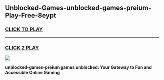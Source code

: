 
## Unblocked-Games-unblocked-games-preium-Play-Free-8eypt
<h3>
<a href="https://premium76.site?title=unblocked-games-preium&ref=21A">CLICK TO PLAY</a></h3>
<hr>

<h3>
<a href="https://premium76.site?title=unblocked-games-preium&ref=21A">CLICK 2 PLAY</a>
  
</h3>

<a href="https://premium76.site?title=unblocked-games-preium&ref=21A"><img src="https://clearcache.store/games.png"></a>


**unblocked-games-preium games unblocked: Your Gateway to Fun and Accessible Online Gaming**
